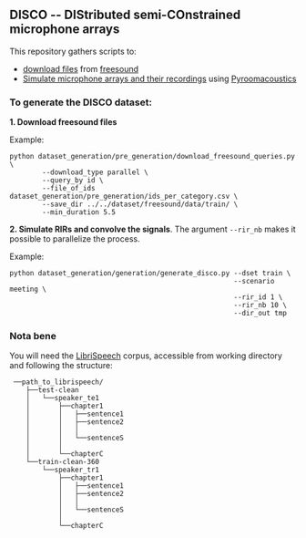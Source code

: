 ## DISCO -- DIStributed semi-COnstrained microphone arrays
This repository gathers scripts to:
 * [download files](./dataset_generation/pre_generation) from [freesound](freesound.org/)
 * [Simulate microphone arrays and their recordings](./dataset_generation/generation) using [Pyroomacoustics](https://github.com/LCAV/pyroomacoustics)

### To generate the DISCO dataset:
__1. Download freesound files__

Example:
```
python dataset_generation/pre_generation/download_freesound_queries.py \
        --download_type parallel \
        --query_by id \
        --file_of_ids dataset_generation/pre_generation/ids_per_category.csv \
        --save_dir ../../dataset/freesound/data/train/ \
        --min_duration 5.5
```

__2. Simulate RIRs and convolve the signals__.
The argument `--rir_nb` makes it possible to parallelize the process.

Example:
```
python dataset_generation/generation/generate_disco.py --dset train \
                                                       --scenario meeting \
                                                       --rir_id 1 \
                                                       --rir_nb 10 \
                                                       --dir_out tmp
```

### Nota bene
You will need the [LibriSpeech](http://www.openslr.org/12/) corpus, accessible from working directory and following the
structure:

```
 ──path_to_librispeech/
    ├──test-clean
    │   └──speaker_te1
    │       ├──chapter1
    │       │   ├──sentence1
    │       │   ├──sentence2
    │       │   │
    │       │   └──sentenceS
    │       │
    │       └──chapterC
    └──train-clean-360
        └──speaker_tr1
            ├──chapter1
            │   ├──sentence1
            │   ├──sentence2
            │   │
            │   └──sentenceS
            │
            └──chapterC
```
